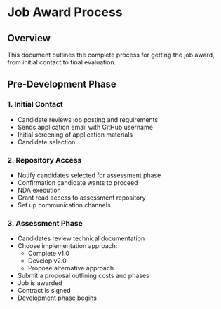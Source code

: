 # Job Award Process

## Overview

This document outlines the complete process for getting the job award, from initial contact to final evaluation.

## Pre-Development Phase

### 1. Initial Contact

- Candidate reviews job posting and requirements
- Sends application email with GitHub username
- Initial screening of application materials
- Candidate selection

### 2. Repository Access

- Notify candidates selected for assessment phase
- Confirmation candidate wants to proceed
- NDA execution
- Grant read access to assessment repository
- Set up communication channels

### 3. Assessment Phase

- Candidates review technical documentation
- Choose implementation approach:
  - Complete v1.0
  - Develop v2.0
  - Propose alternative approach
- Submit a proposal outlining costs and phases
- Job is awarded
- Contract is signed
- Development phase begins
